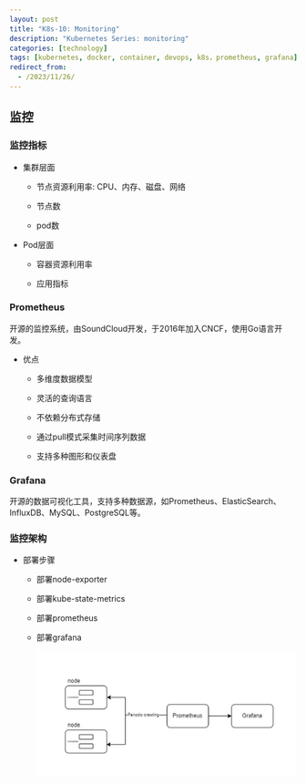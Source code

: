 ```yaml
---
layout: post
title: "K8s-10: Monitoring"
description: "Kubernetes Series: monitoring"
categories: [technology]
tags: [kubernetes, docker, container, devops, k8s，prometheus, grafana]
redirect_from:
  - /2023/11/26/
---
```


## 监控

### 监控指标

- 集群层面

  - 节点资源利用率: CPU、内存、磁盘、网络

  - 节点数

  - pod数

- Pod层面

  - 容器资源利用率

  - 应用指标

### Prometheus

开源的监控系统，由SoundCloud开发，于2016年加入CNCF，使用Go语言开发。

- 优点

  - 多维度数据模型

  - 灵活的查询语言

  - 不依赖分布式存储

  - 通过pull模式采集时间序列数据

  - 支持多种图形和仪表盘

### Grafana

开源的数据可视化工具，支持多种数据源，如Prometheus、ElasticSearch、InfluxDB、MySQL、PostgreSQL等。

### 监控架构

- 部署步骤

  - 部署node-exporter

  - 部署kube-state-metrics

  - 部署prometheus

  - 部署grafana

    ![kubernetes监控架构图](https://raw.githubusercontent.com/ElmTran/ImgStg/main/img/monitoring-k8s.webp)

